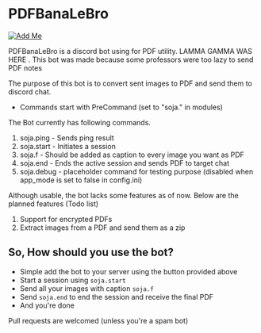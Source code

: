 # PDFBanaLeBro

[![Add Me](https://img.shields.io/badge/Discord-7289DA?style=for-the-badge&logo=discord&logoColor=white)](https://discord.com/api/oauth2/authorize?client_id=933041693970800691&permissions=8&scope=bot)

PDFBanaLeBro is a discord bot using for PDF utility.
LAMMA GAMMA WAS HERE .
This bot was made because some professors were too lazy to send PDF notes

The purpose of this bot is to convert sent images to PDF and send them to discord chat.

* Commands start with PreCommand (set to "soja." in modules)

The Bot currently has following commands.
1. soja.ping - Sends ping result
2. soja.start - Initiates a session
3. soja.f - Should be added as caption to every image you want as PDF
4. soja.end - Ends the active session and sends PDF to target chat
5. soja.debug - placeholder command for testing purpose (disabled when app_mode is set to false in config.ini)

Although usable, the bot lacks some features as of now. Below are the planned features (Todo list)
1. Support for encrypted PDFs
2. Extract images from a PDF and send them as a zip

## So, How should you use the bot?
- Simple add the bot to your server using the button provided above
- Start a session using ```soja.start```
- Send all your images with caption ```soja.f```
- Send ```soja.end``` to end the session and receive the final PDF
- And you're done

Pull requests are welcomed (unless you're a spam bot)
